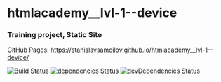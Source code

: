 # htmlacademy__lvl-1--device
### Training project, Static Site

GitHub Pages: https://stanislavsamoilov.github.io/htmlacademy__lvl-1--device/

[![Build Status](https://travis-ci.org/StanislavSamoilov/htmlacademy__lvl-1--device.svg?branch=master)](https://travis-ci.org/StanislavSamoilov/htmlacademy__lvl-1--device)
[![dependencies Status](https://david-dm.org/StanislavSamoilov/htmlacademy__lvl-1--device/status.svg)](https://david-dm.org/StanislavSamoilov/htmlacademy__lvl-1--device)
[![devDependencies Status](https://david-dm.org/StanislavSamoilov/htmlacademy__lvl-1--device/dev-status.svg)](https://david-dm.org/StanislavSamoilov/htmlacademy__lvl-1--device?type=dev)
